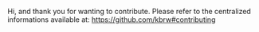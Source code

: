 Hi, and thank you for wanting to contribute.
Please refer to the centralized informations available at: https://github.com/kbrw#contributing
